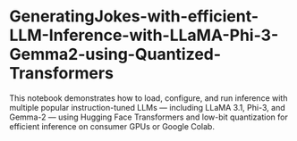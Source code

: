 # GeneratingJokes-with-efficient-LLM-Inference-with-LLaMA-Phi-3-Gemma2-using-Quantized-Transformers
This notebook demonstrates how to load, configure, and run inference with multiple popular instruction-tuned LLMs — including LLaMA 3.1, Phi-3, and Gemma-2 — using Hugging Face Transformers and low-bit quantization for efficient inference on consumer GPUs or Google Colab.
